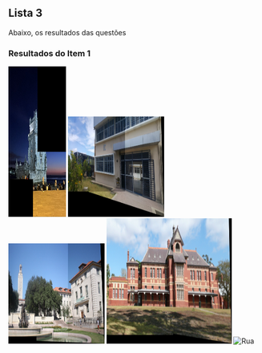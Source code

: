 ## Lista 3
Abaixo, os resultados das questões

### Resultados do Item 1
<div>
  <img src="https://github.com/TaigoI/ComputerVision/blob/main/List3/Item1/results/lisboa.png?raw=true" alt="Lisboa" style="height: 300px; width: 12vw;">
  <img src="https://github.com/TaigoI/ComputerVision/blob/main/List3/Item1/results/ic.png?raw=true" alt="IC" style="height: 200px; width: 20vw;">
  <img src="https://github.com/TaigoI/ComputerVision/blob/main/List3/Item1/results/unicamp.png?raw=true" alt="Unicamp" style="height: 200px; width: 20vw;">
  <img src="https://github.com/TaigoI/ComputerVision/blob/main/List3/Item1/results/predio.png?raw=true" alt="Predio" style="height: 250px; width: 26vw;">
  <img src="https://github.com/TaigoI/ComputerVision/blob/main/List3/Item1/results/rua.png?raw=true" alt="Rua" style="height: 250px; width: 26vw;">
</div>
